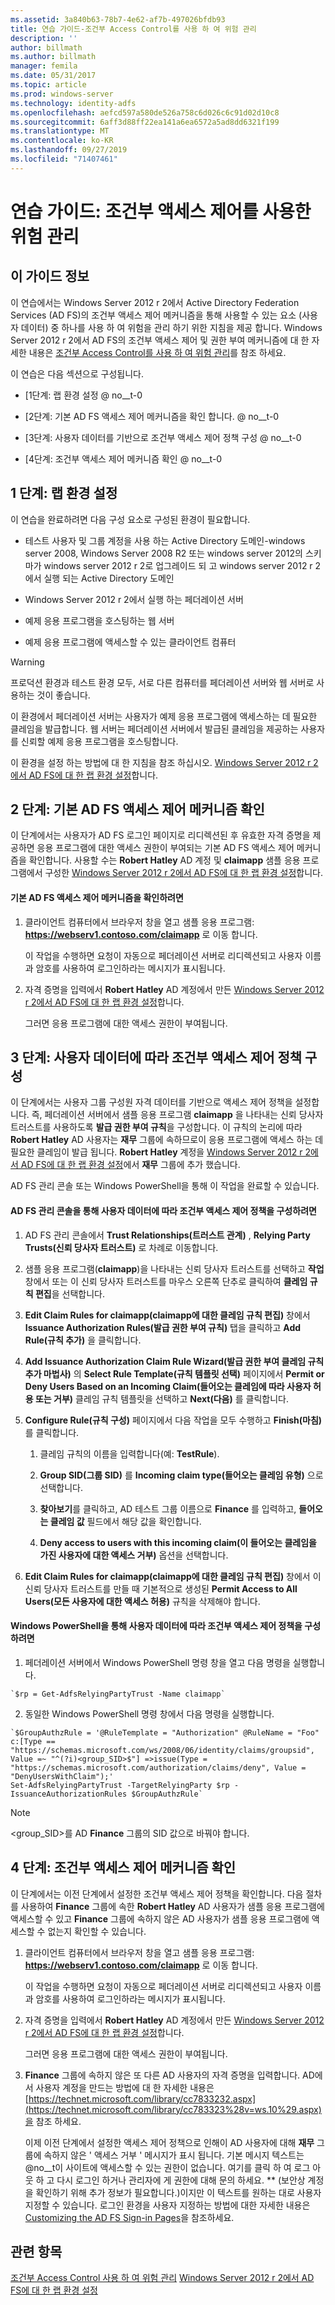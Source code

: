 ```yaml
---
ms.assetid: 3a840b63-78b7-4e62-af7b-497026bfdb93
title: 연습 가이드-조건부 Access Control를 사용 하 여 위험 관리
description: ''
author: billmath
ms.author: billmath
manager: femila
ms.date: 05/31/2017
ms.topic: article
ms.prod: windows-server
ms.technology: identity-adfs
ms.openlocfilehash: aefcd597a580de526a758c6d026c6c91d02d10c8
ms.sourcegitcommit: 6aff3d88ff22ea141a6ea6572a5ad8dd6321f199
ms.translationtype: MT
ms.contentlocale: ko-KR
ms.lasthandoff: 09/27/2019
ms.locfileid: "71407461"
---
```

# <a name="walkthrough-guide-manage-risk-with-conditional-access-control"></a>연습 가이드: 조건부 액세스 제어를 사용한 위험 관리




## <a name="about-this-guide"></a>이 가이드 정보
이 연습에서는 Windows Server 2012 r 2에서 Active Directory Federation Services (AD FS)의 조건부 액세스 제어 메커니즘을 통해 사용할 수 있는 요소 (사용자 데이터) 중 하나를 사용 하 여 위험을 관리 하기 위한 지침을 제공 합니다. Windows Server 2012 r 2에서 AD FS의 조건부 액세스 제어 및 권한 부여 메커니즘에 대 한 자세한 내용은 [조건부 Access Control를 사용 하 여 위험 관리](../../ad-fs/operations/Manage-Risk-with-Conditional-Access-Control.md)를 참조 하세요.

이 연습은 다음 섹션으로 구성됩니다.

-   [1단계: 랩 환경 설정 @ no__t-0

-   [2단계: 기본 AD FS 액세스 제어 메커니즘을 확인 합니다. @ no__t-0

-   [3단계: 사용자 데이터를 기반으로 조건부 액세스 제어 정책 구성 @ no__t-0

-   [4단계: 조건부 액세스 제어 메커니즘 확인 @ no__t-0

## <a name="BKMK_1"></a>1 단계: 랩 환경 설정
이 연습을 완료하려면 다음 구성 요소로 구성된 환경이 필요합니다.

-   테스트 사용자 및 그룹 계정을 사용 하는 Active Directory 도메인-windows server 2008, Windows Server 2008 R2 또는 windows server 2012의 스키마가 windows server 2012 r 2로 업그레이드 되 고 windows server 2012 r 2에서 실행 되는 Active Directory 도메인

-   Windows Server 2012 r 2에서 실행 하는 페더레이션 서버

-   예제 응용 프로그램을 호스팅하는 웹 서버

-   예제 응용 프로그램에 액세스할 수 있는 클라이언트 컴퓨터

> [!WARNING]
> 프로덕션 환경과 테스트 환경 모두, 서로 다른 컴퓨터를 페더레이션 서버와 웹 서버로 사용하는 것이 좋습니다.

이 환경에서 페더레이션 서버는 사용자가 예제 응용 프로그램에 액세스하는 데 필요한 클레임을 발급합니다. 웹 서버는 페더레이션 서버에서 발급된 클레임을 제공하는 사용자를 신뢰할 예제 응용 프로그램을 호스팅합니다.

이 환경을 설정 하는 방법에 대 한 지침을 참조 하십시오. [Windows Server 2012 r 2에서 AD FS에 대 한 랩 환경 설정](../../ad-fs/deployment/Set-up-the-lab-environment-for-AD-FS-in-Windows-Server-2012-R2.md)합니다.

## <a name="BKMK_2"></a>2 단계: 기본 AD FS 액세스 제어 메커니즘 확인
이 단계에서는 사용자가 AD FS 로그인 페이지로 리디렉션된 후 유효한 자격 증명을 제공하면 응용 프로그램에 대한 액세스 권한이 부여되는 기본 AD FS 액세스 제어 메커니즘을 확인합니다. 사용할 수는 **Robert Hatley** AD 계정 및 **claimapp** 샘플 응용 프로그램에서 구성한 [Windows Server 2012 r 2에서 AD FS에 대 한 랩 환경 설정](../../ad-fs/deployment/Set-up-the-lab-environment-for-AD-FS-in-Windows-Server-2012-R2.md)합니다.

#### <a name="to-verify-the-default-ad-fs-access-control-mechanism"></a>기본 AD FS 액세스 제어 메커니즘을 확인하려면

1.  클라이언트 컴퓨터에서 브라우저 창을 열고 샘플 응용 프로그램: **https://webserv1.contoso.com/claimapp** 로 이동 합니다.

    이 작업을 수행하면 요청이 자동으로 페더레이션 서버로 리디렉션되고 사용자 이름과 암호를 사용하여 로그인하라는 메시지가 표시됩니다.

2.  자격 증명을 입력에서 **Robert Hatley** AD 계정에서 만든 [Windows Server 2012 r 2에서 AD FS에 대 한 랩 환경 설정](../../ad-fs/deployment/Set-up-the-lab-environment-for-AD-FS-in-Windows-Server-2012-R2.md)합니다.

    그러면 응용 프로그램에 대한 액세스 권한이 부여됩니다.

## <a name="BKMK_3"></a>3 단계: 사용자 데이터에 따라 조건부 액세스 제어 정책 구성
이 단계에서는 사용자 그룹 구성원 자격 데이터를 기반으로 액세스 제어 정책을 설정합니다. 즉, 페더레이션 서버에서 샘플 응용 프로그램 **claimapp** 을 나타내는 신뢰 당사자 트러스트를 사용하도록 **발급 권한 부여 규칙**을 구성합니다. 이 규칙의 논리에 따라 **Robert Hatley** AD 사용자는 **재무** 그룹에 속하므로이 응용 프로그램에 액세스 하는 데 필요한 클레임이 발급 됩니다. **Robert Hatley** 계정을 [Windows Server 2012 r 2에서 AD FS에 대 한 랩 환경 설정](../../ad-fs/deployment/Set-up-the-lab-environment-for-AD-FS-in-Windows-Server-2012-R2.md)에서 **재무** 그룹에 추가 했습니다.

AD FS 관리 콘솔 또는 Windows PowerShell을 통해 이 작업을 완료할 수 있습니다.

#### <a name="to-configure-conditional-access-control-policy-based-on-user-data-via-the-ad-fs-management-console"></a>AD FS 관리 콘솔을 통해 사용자 데이터에 따라 조건부 액세스 제어 정책을 구성하려면

1.  AD FS 관리 콘솔에서 **Trust Relationships(트러스트 관계)** , **Relying Party Trusts(신뢰 당사자 트러스트)** 로 차례로 이동합니다.

2.  샘플 응용 프로그램(**claimapp**)을 나타내는 신뢰 당사자 트러스트를 선택하고 **작업** 창에서 또는 이 신뢰 당사자 트러스트를 마우스 오른쪽 단추로 클릭하여 **클레임 규칙 편집**을 선택합니다.

3.  **Edit Claim Rules for claimapp(claimapp에 대한 클레임 규칙 편집)** 창에서 **Issuance Authorization Rules(발급 권한 부여 규칙)** 탭을 클릭하고 **Add Rule(규칙 추가)** 을 클릭합니다.

4.  **Add Issuance Authorization Claim Rule Wizard(발급 권한 부여 클레임 규칙 추가 마법사)** 의 **Select Rule Template(규칙 템플릿 선택)** 페이지에서 **Permit or Deny Users Based on an Incoming Claim(들어오는 클레임에 따라 사용자 허용 또는 거부)** 클레임 규칙 템플릿을 선택하고 **Next(다음)** 를 클릭합니다.

5.  **Configure Rule(규칙 구성)** 페이지에서 다음 작업을 모두 수행하고 **Finish(마침)** 를 클릭합니다.

    1.  클레임 규칙의 이름을 입력합니다(예: **TestRule**).

    2.  **Group SID(그룹 SID)** 를 **Incoming claim type(들어오는 클레임 유형)** 으로 선택합니다.

    3.  **찾아보기**를 클릭하고, AD 테스트 그룹 이름으로 **Finance** 를 입력하고, **들어오는 클레임 값** 필드에서 해당 값을 확인합니다.

    4.  **Deny access to users with this incoming claim(이 들어오는 클레임을 가진 사용자에 대한 액세스 거부)** 옵션을 선택합니다.

6.  **Edit Claim Rules for claimapp(claimapp에 대한 클레임 규칙 편집)** 창에서 이 신뢰 당사자 트러스트를 만들 때 기본적으로 생성된 **Permit Access to All Users(모든 사용자에 대한 액세스 허용)** 규칙을 삭제해야 합니다.

#### <a name="to-configure-conditional-access-control-policy-based-on-user-data-via-windows-powershell"></a>Windows PowerShell을 통해 사용자 데이터에 따라 조건부 액세스 제어 정책을 구성하려면

1.  페더레이션 서버에서 Windows PowerShell 명령 창을 열고 다음 명령을 실행합니다.


~~~
`$rp = Get-AdfsRelyingPartyTrust -Name claimapp`
~~~


2. 동일한 Windows PowerShell 명령 창에서 다음 명령을 실행합니다.


~~~
`$GroupAuthzRule = '@RuleTemplate = "Authorization" @RuleName = "Foo" c:[Type == "https://schemas.microsoft.com/ws/2008/06/identity/claims/groupsid", Value =~ "^(?i)<group_SID>$"] =>issue(Type = "https://schemas.microsoft.com/authorization/claims/deny", Value = "DenyUsersWithClaim");'
Set-AdfsRelyingPartyTrust -TargetRelyingParty $rp -IssuanceAuthorizationRules $GroupAuthzRule`
~~~

> [!NOTE]
> <group_SID>를 AD **Finance** 그룹의 SID 값으로 바꿔야 합니다.

## <a name="BKMK_4"></a>4 단계: 조건부 액세스 제어 메커니즘 확인
이 단계에서는 이전 단계에서 설정한 조건부 액세스 제어 정책을 확인합니다. 다음 절차를 사용하여 **Finance** 그룹에 속한 **Robert Hatley** AD 사용자가 샘플 응용 프로그램에 액세스할 수 있고 **Finance** 그룹에 속하지 않은 AD 사용자가 샘플 응용 프로그램에 액세스할 수 없는지 확인할 수 있습니다.

1.  클라이언트 컴퓨터에서 브라우저 창을 열고 샘플 응용 프로그램: **https://webserv1.contoso.com/claimapp** 로 이동 합니다.

    이 작업을 수행하면 요청이 자동으로 페더레이션 서버로 리디렉션되고 사용자 이름과 암호를 사용하여 로그인하라는 메시지가 표시됩니다.

2.  자격 증명을 입력에서 **Robert Hatley** AD 계정에서 만든 [Windows Server 2012 r 2에서 AD FS에 대 한 랩 환경 설정](../../ad-fs/deployment/Set-up-the-lab-environment-for-AD-FS-in-Windows-Server-2012-R2.md)합니다.

    그러면 응용 프로그램에 대한 액세스 권한이 부여됩니다.

3.  **Finance** 그룹에 속하지 않은 또 다른 AD 사용자의 자격 증명을 입력합니다. AD에서 사용자 계정을 만드는 방법에 대 한 자세한 내용은 [https://technet.microsoft.com/library/cc7833232.aspx](https://technet.microsoft.com/library/cc783323%28v=ws.10%29.aspx)을 참조 하세요.

    이제 이전 단계에서 설정한 액세스 제어 정책으로 인해이 AD 사용자에 대해 **재무** 그룹에 속하지 않은 ' 액세스 거부 ' 메시지가 표시 됩니다. 기본 메시지 텍스트는 @no__t이 사이트에 액세스할 수 있는 권한이 없습니다. 여기를 클릭 하 여 로그 아웃 하 고 다시 로그인 하거나 관리자에 게 권한에 대해 문의 하세요. ** (보안상 계정을 확인하기 위해 추가 정보가 필요합니다.)이지만 이 텍스트를 원하는 대로 사용자 지정할 수 있습니다. 로그인 환경을 사용자 지정하는 방법에 대한 자세한 내용은 [Customizing the AD FS Sign-in Pages](https://technet.microsoft.com/library/dn280950.aspx)을 참조하세요.

## <a name="see-also"></a>관련 항목
[조건부 Access Control 사용 하 여 위험 관리](../../ad-fs/operations/Manage-Risk-with-Conditional-Access-Control.md)
[Windows Server 2012 r 2에서 AD FS에 대 한 랩 환경 설정](../deployment/Set-up-the-lab-environment-for-AD-FS-in-Windows-Server-2012-R2.md)



